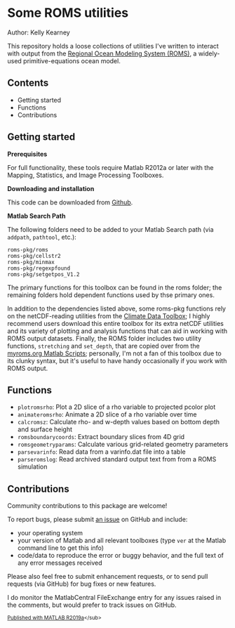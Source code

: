 
# Some ROMS utilities


Author: Kelly Kearney


This repository holds a loose collections of utilities I've written to interact with output from the [Regional Ocean Modeling System (ROMS)](https://www.myroms.org), a widely-used primitive-equations ocean model.



## Contents

            
- Getting started        
- Functions        
- Contributions

## Getting started


**Prerequisites**


For full functionality, these tools require Matlab R2012a or later with the Mapping, Statistics, and Image Processing Toolboxes.


**Downloading and installation**


This code can be downloaded from [Github](https://github.com/kakearney/roms-pkg/).


**Matlab Search Path**


The following folders need to be added to your Matlab Search path (via `addpath`, `pathtool`, etc.):



```
roms-pkg/roms
roms-pkg/cellstr2
roms-pkg/minmax
roms-pkg/regexpfound
roms-pkg/setgetpos_V1.2
```


The primary functions for this toolbox can be found in the roms folder; the remaining folders hold dependent functions used by thse primary ones.


In addition to the dependencies listed above, some roms-pkg functions rely on the netCDF-reading utilities from the [Climate Data Toolbox](https://github.com/chadagreene/CDT); I highly recommend users download this entire toolbox for its extra netCDF utilities and its variety of plotting and analysis functions that can aid in working with ROMS output datasets.  Finally, the ROMS folder includes two utility functions, `stretching` and `set_depth`, that are copied over from the [myroms.org Matlab Scripts](https://www.myroms.org/wiki/Matlab_Scripts); personally, I'm not a fan of this toolbox due to its clunky syntax, but it's useful to have handy occasionally if you work with ROMS output.



## Functions



  - `plotromsrho`: Plot a 2D slice of a rho variable to projected pcolor   plot
  - `animateromsrho`: Animate a 2D slice of a rho variable over time
  - `calcromsz`: Calculate rho- and w-depth values based on bottom depth   and surface height
  - `romsboundarycoords`: Extract boundary slices from 4D grid
  - `romsgeometryparams`: Calculate various grid-related geometry   parameters
  - `parsevarinfo`: Read data from a varinfo.dat file into a table
  - `parseromslog`: Read archived standard output text from from a ROMS   simulation


## Contributions


Community contributions to this package are welcome!


To report bugs, please submit [an issue](https://github.com/kakearney/example-pkg/issues) on GitHub and include:



  - your operating system
  - your version of Matlab and all relevant toolboxes (type `ver` at the Matlab command line to get this info)
  - code/data to reproduce the error or buggy behavior, and the full text of any error messages received

Please also feel free to submit enhancement requests, or to send pull requests (via GitHub) for bug fixes or new features.


I do monitor the MatlabCentral FileExchange entry for any issues raised in the comments, but would prefer to track issues on GitHub.



<sub>[Published with MATLAB R2019a]("http://www.mathworks.com/products/matlab/")</sub>